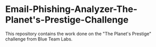 # Email-Phishing-Analyzer-The-Planet's-Prestige-Challenge
This repository contains the work done on the "The Planet's Prestige" challenge from Blue Team Labs.
